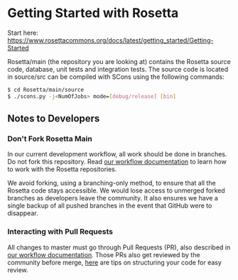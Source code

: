 Getting Started with Rosetta
============================
Start here: https://www.rosettacommons.org/docs/latest/getting_started/Getting-Started

Rosetta/main (the repository you are looking at) contains the Rosetta source code, database, unit tests and integration tests. The source code is located in source/src can be compiled with SCons using the following commands:

``` sh
$ cd Rosetta/main/source
$ ./scons.py -j<NumOfJobs> mode=[debug/release] [bin]
```

## Notes to Developers
### Don't Fork Rosetta Main
In our current development workflow, all work should be done in branches. Do not fork this repository.  Read [our workflow documentation](https://www.rosettacommons.org/docs/wiki/internal_documentation/GithubWorkflow) to learn how to work with the Rosetta repositories.

We avoid forking, using a branching-only method, to ensure that all the Rosetta code stays accessible.  We would lose access to unmerged forked branches as developers leave the community.  It also ensures we have a single backup of all pushed branches in the event that GitHub were to disappear.


### Interacting with Pull Requests
All changes to master must go through Pull Requests (PR), also described in [our workflow documentation](https://www.rosettacommons.org/docs/wiki/internal_documentation/GithubWorkflow).  Those PRs also get reviewed by the community before merge, [here](https://www.rosettacommons.org/docs/wiki/internal_documentation/GithubWorkflow#workflow-for-using-github_pull-request-pr_pull-request-review-what-to-do-before-review) are tips on structuring your code for easy review.
